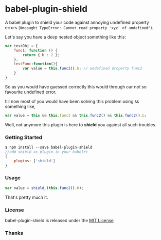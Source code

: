 # babel-plugin-shield
A babel plugin to shield your code against annoying undefined property errors (```Uncaught TypeError: Cannot read property 'xyz' of undefined"```).

Let's say you have a deep nested object something like this:
```javascript
var testObj = {
    func1: function () {
        return { b : 2 };
    },
    testFunc:function(){
        var value = this.func2().b; // undefined property func2
    }
}
```

So as you would have guessed correctly this would through our not so favourite undefined error.

till now most of you would have been solving this problem using ```&&``` something like,
```javascript 
var value = this && this.func2 && this.func2() && this.func2().b;
```
Well, not anymore this plugin is here to **shield** you against all such troubles.
### Getting Started
```javascript
$ npm install --save babel-plugin-shield
//add shield as plugin in your babelrc
{
    plugins: ['shield']
}
```
### Usage
```javascript
var value = shield_(this.func2().b);
```
That's pretty much it.

### License
babel-plugin-shield is released under the [MIT License](http://www.opensource.org/licenses/MIT)

### Thanks